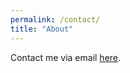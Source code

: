 ```yaml
---
permalink: /contact/
title: "About"
---
```


Contact me via email [here](mailto:ascelin.gordon@rmit.edu.au).